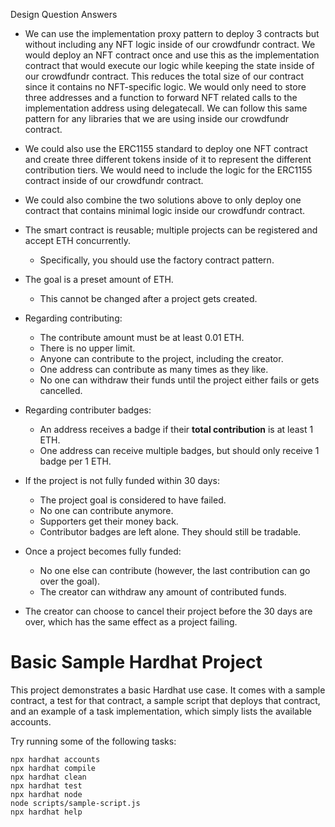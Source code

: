 Design Question Answers
- We can use the implementation proxy pattern to deploy 3 contracts but without including any NFT logic inside of our
  crowdfundr contract. We would deploy an NFT contract once and use this as the implementation contract that would
  execute our logic while keeping the state inside of our crowdfundr contract. This reduces the total size of our
  contract since it contains no NFT-specific logic. We would only need to store three addresses and a function to 
  forward NFT related calls to the implementation address using delegatecall. We can follow this same pattern for any
  libraries that we are using inside our crowdfundr contract. 
- We could also use the ERC1155 standard to deploy one NFT contract and create three different tokens inside of it to
  represent the different contribution tiers. We would need to include the logic for the ERC1155 contract inside of our
  crowdfundr contract. 
- We could also combine the two solutions above to only deploy one contract that contains minimal logic inside our
  crowdfundr contract.


- The smart contract is reusable; multiple projects can be registered and accept ETH concurrently.
    - Specifically, you should use the factory contract pattern.
- The goal is a preset amount of ETH.
    - This cannot be changed after a project gets created.
- Regarding contributing:
    - The contribute amount must be at least 0.01 ETH.
    - There is no upper limit.
    - Anyone can contribute to the project, including the creator.
    - One address can contribute as many times as they like.
    - No one can withdraw their funds until the project either fails or gets cancelled.
- Regarding contributer badges:
    - An address receives a badge if their **total contribution** is at least 1 ETH.
    - One address can receive multiple badges, but should only receive 1 badge per 1 ETH.
- If the project is not fully funded within 30 days:
    - The project goal is considered to have failed.
    - No one can contribute anymore.
    - Supporters get their money back.
    - Contributor badges are left alone. They should still be tradable.
- Once a project becomes fully funded:
    - No one else can contribute (however, the last contribution can go over the goal).
    - The creator can withdraw any amount of contributed funds.
- The creator can choose to cancel their project before the 30 days are over, which has the same effect as a project failing.


# Basic Sample Hardhat Project

This project demonstrates a basic Hardhat use case. It comes with a sample contract, a test for that contract, a sample script that deploys that contract, and an example of a task implementation, which simply lists the available accounts.

Try running some of the following tasks:

```shell
npx hardhat accounts
npx hardhat compile
npx hardhat clean
npx hardhat test
npx hardhat node
node scripts/sample-script.js
npx hardhat help
```
